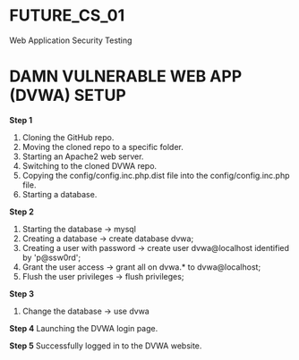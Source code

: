 # FUTURE_CS_01
Web Application Security Testing

# DAMN VULNERABLE WEB APP (DVWA) SETUP
**Step 1**
1. Cloning the GitHub repo.
2. Moving the cloned repo to a specific folder.
3. Starting an Apache2 web server.
4. Switching to the cloned DVWA repo.
5. Copying the config/config.inc.php.dist file into the config/config.inc.php file.
6. Starting a database.

**Step 2**
1. Starting the database -> mysql
2. Creating a database -> create database dvwa;
3. Creating a user with password -> create user dvwa@localhost identified by 'p@ssw0rd';
4. Grant the user access -> grant all on dvwa.* to dvwa@localhost;
5. Flush the user privileges -> flush privileges;

**Step 3**
1. Change the database -> use dvwa

**Step 4**
Launching the DVWA login page.

**Step 5**
Successfully logged in to the DVWA website.
